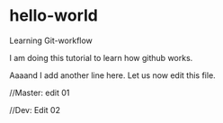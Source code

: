 # hello-world
Learning Git-workflow

I am doing this tutorial to learn how github works.

Aaaand I add another line here.
Let us now edit this file.

//Master: edit 01

//Dev: Edit 02